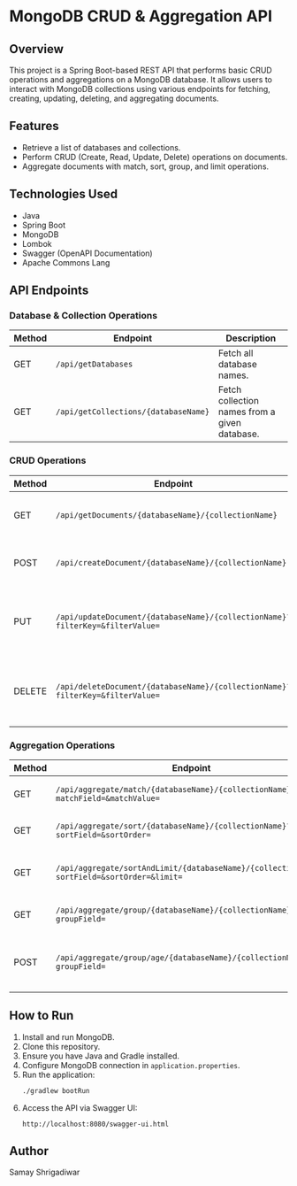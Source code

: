 # MongoDB CRUD & Aggregation API

## Overview
This project is a Spring Boot-based REST API that performs basic CRUD operations and aggregations on a MongoDB database. It allows users to interact with MongoDB collections using various endpoints for fetching, creating, updating, deleting, and aggregating documents.

## Features
- Retrieve a list of databases and collections.
- Perform CRUD (Create, Read, Update, Delete) operations on documents.
- Aggregate documents with match, sort, group, and limit operations.

## Technologies Used
- Java
- Spring Boot
- MongoDB
- Lombok
- Swagger (OpenAPI Documentation)
- Apache Commons Lang

## API Endpoints

### Database & Collection Operations
| Method | Endpoint | Description |
|--------|---------|-------------|
| GET | `/api/getDatabases` | Fetch all database names. |
| GET | `/api/getCollections/{databaseName}` | Fetch collection names from a given database. |

### CRUD Operations
| Method | Endpoint | Description |
|--------|---------|-------------|
| GET | `/api/getDocuments/{databaseName}/{collectionName}` | Retrieve all documents from a collection. |
| POST | `/api/createDocument/{databaseName}/{collectionName}` | Insert a document into a collection. |
| PUT | `/api/updateDocument/{databaseName}/{collectionName}?filterKey=&filterValue=` | Update a document in a collection based on a filter. |
| DELETE | `/api/deleteDocument/{databaseName}/{collectionName}?filterKey=&filterValue=` | Delete a document from a collection based on a filter. |

### Aggregation Operations
| Method | Endpoint | Description |
|--------|---------|-------------|
| GET | `/api/aggregate/match/{databaseName}/{collectionName}?matchField=&matchValue=` | Perform a match aggregation. |
| GET | `/api/aggregate/sort/{databaseName}/{collectionName}?sortField=&sortOrder=` | Perform a sort aggregation. |
| GET | `/api/aggregate/sortAndLimit/{databaseName}/{collectionName}?sortField=&sortOrder=&limit=` | Perform a sort aggregation with a limit. |
| GET | `/api/aggregate/group/{databaseName}/{collectionName}?groupField=` | Perform a group aggregation. |
| POST | `/api/aggregate/group/age/{databaseName}/{collectionName}?groupField=` | Group documents by a field where age >= 20. |

## How to Run
1. Install and run MongoDB.
2. Clone this repository.
3. Ensure you have Java and Gradle installed.
4. Configure MongoDB connection in `application.properties`.
5. Run the application:
   ```bash
   ./gradlew bootRun
   ```
6. Access the API via Swagger UI:
   ```
   http://localhost:8080/swagger-ui.html
   ```

## Author
Samay Shrigadiwar